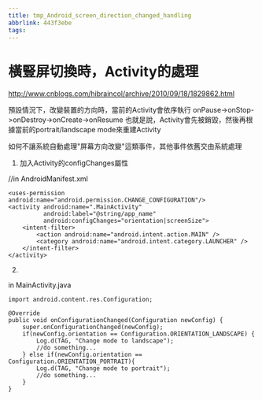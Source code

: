 ```yaml
---
title: tmp_Android_screen_direction_changed_handling
abbrlink: 443f3ebe
tags:
---
```

橫豎屏切換時，Activity的處理
===
http://www.cnblogs.com/hibraincol/archive/2010/09/18/1829862.html

預設情況下，改變裝置的方向時，當前的Activity會依序執行
onPause->onStop->onDestroy->onCreate->onResume
也就是說，Activity會先被銷毀，然後再根據當前的portrait/landscape mode來重建Activity

如何不讓系統自動處理"屏幕方向改變"這類事件，其他事件依舊交由系統處理
1. 加入Activity的configChanges屬性

//in AndroidManifest.xml
```
<uses-permission android:name="android.permission.CHANGE_CONFIGURATION"/>
<activity android:name=".MainActivity"
          android:label="@string/app_name"
          android:configChanges="orientation|screenSize">
    <intent-filter>
        <action android:name="android.intent.action.MAIN" />
        <category android:name="android.intent.category.LAUNCHER" />
    </intent-filter>
</activity>
```
2.
in MainActivity.java
```
import android.content.res.Configuration;

@Override
public void onConfigurationChanged(Configuration newConfig) {
    super.onConfigurationChanged(newConfig);
    if(newConfig.orientation == Configuration.ORIENTATION_LANDSCAPE) {
        Log.d(TAG, "Change mode to landscape");
        //do something...
    } else if(newConfig.orientation == Configuration.ORIENTATION_PORTRAIT){
        Log.d(TAG, "Change mode to portrait");
        //do something...
    }
}
```